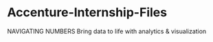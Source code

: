 # Accenture-Internship-Files
NAVIGATING NUMBERS Bring data to life with analytics &amp; visualization
